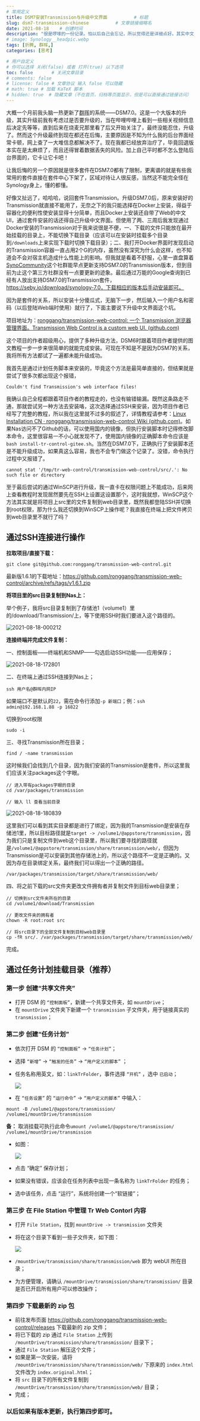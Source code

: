 ```yaml
---
# 常用定义
title: DSM7安装Transmission与升级中文界面          # 标题
slug: dsm7-transmission-chinese          # 文章链接缩略名
date: 2021-08-18    # 创建时间
description: "很是啰嗦的一份记录。怕以后自己会忘记，所以觉得还是详细点好。其实中文补丁的作者一直有在更新，这时出现的问题可能在下个版本就会修复。"
# image: Synology__headpic.webp
tags: [折腾, 群晖,]
categories: [思考]

# 用户自定义
# 你可以选择 关闭(false) 或者 打开(true) 以下选项
toc: false       # 关闭文章目录
# comments: false
# license: false # 文章协议 输入 false 可以隐藏
# math: true # 加载 KaTeX 脚本
# hidden: true  # 隐藏文章（不在首页，归档等页面显示，但是可以直接通过链接访问）
---
```


大概一个月前我头脑一热更新了[群晖](群晖.md)的系统——DSM7.0。这是一个大版本的升级，其实升级前我有考虑过是否要升级的，当在哔哩哔哩上看到一些相关视频信息后决定先等等，直到后来在烧麦兄那里看了后又开始关注了，最终没能忍住，升级了。然而这个升级最终到现在都还在后悔，主要原因是不知为什么我的后台界面经常卡顿，网上查了一大堆信息都解决不了。现在我都已经放弃治疗了，毕竟回退版本实在是太麻烦了，而且还得冒着数据丢失的风险。加上自己平时都不怎么登陆后台界面的，它卡让它卡吧！

让我后悔的另一个原因就是很多套件在DSM7.0都有了限制，更离谱的就是有些我常用的套件直接在套件中心下架了，区域对待让人很反感，当然这不能完全怪在Synology身上，懂的都懂。

好像又扯远了，哈哈哈，说回套件Transmission。升级DSM7.0后，原来安装好的Transmission就直接不能用了，无奈之下的我只能选择在Docker上安装，得益于容器化的便利性使安装显得十分简单，而且Docker上安装还自带了Web的中文UI，通过套件安装的话还得自己升级中文界面。但使用了两、三周后我发现通过Docker安装的Transmission对于我来说很是不便，一、下载的文件只能放在最开始挂载的目录上，不能切换下载目录（应该可以在安装时挂载多个目录到`/downloads`上来实现下载时切换下载目录）；二、我打开Docker界面时发现启动的Transmission容器一直占用2个G的内存，虽然没有深究为什么会这样，也不知道会不会对宿主机造成什么性能上的影响。但我就是看着不舒服，心里一直盘算着[SynoCommunity](https://synocommunity.com/)这个社群能早点更新支持DSM7.0的Transmission版本，但到目前为止这个第三方社群没有一点要更新的迹象。最后通过万能的Google查询到已经有人放出支持DSM7.0的Transmission套件，https://seby.io/download/synology-7.0，下载相应的版本后手动安装即可。

因为是套件的关系，所以安装十分傻瓜式，无脑下一步，然后输入一个用户名和密码（以后登陆Web端时使用）就行了，下面主要说下升级中文界面这个坑。

项目地址为：[ronggang/transmission-web-control: 一个 Transmission 浏览器管理界面。Transmission Web Control is a custom web UI. (github.com)](https://github.com/ronggang/transmission-web-control)

这个项目的作者超级用心，提供了多种升级方法，DSM6时跟着项目作者提供的图文教程一步一步来很简单的就能完成安装。可现在不知是不是因为DSM7的关系，我将所有方法都试了一遍都未能升级成功。

我首先是通过计划任务脚本来安装的，毕竟这个方法是最简单直接的，但结果就是尝试了很多次都出现这个报错，

```shell
Couldn't find Transmission's web interface files!
```

我确认自己全程都跟着项目作者的教程走的，也没有输错输漏。既然这条路走不通，那就尝试另一种方法去安装咯，这次选择通过SSH来安装，因为项目作者已经写了完整的教程，所以我在这里就不过多的叙述了，详情教程请参考：[Linux Installation CN · ronggang/transmission-web-control Wiki (github.com)](https://github.com/ronggang/transmission-web-control/wiki/Linux-Installation-CN)。如果Nas访问不了Github的话，可以使用国内的镜像，但执行安装脚本时记得修改脚本命令，这里很容易一不小心就发现不了，使用国内镜像的正确脚本命令应该是`bash install-tr-control-gitee.sh`。当然在DSM7.0下，正确执行了安装脚本还是不能升级成功，如果真这么容易，我也不会专门做这个记录了。没错，命令执行过程中又报错了。

```shell
cannot stat '/tmp/tr-web-control/transmission-web-control/src/.': No such file or directory
```

至于最后尝试的通过WinSCP进行升级，我一直卡在权限问题上不能成功，后来网上查看教程时发现居然要先在SSH上设置这设置那个，这时我就想，WinSCP这个方法其实就是将项目上src里的文件复制到web目录里，既然我都登陆SSH并切换到root权限，那为什么我还切换到WinSCP上操作呢？我直接在终端上把文件拷贝到web目录里不就行了吗？

## 通过SSH连接进行操作

**拉取项目/直接下载：**

```shell
git clone git@github.com:ronggang/transmission-web-control.git
```

最新版1.6.1的下载地址：https://github.com/ronggang/transmission-web-control/archive/refs/tags/v1.6.1.zip

**将项目里的src目录复制到Nas上：**

举个例子，我将src目录复制到了存储池1（volume1）里的/download/Transmission/上，等下使用SSH时我们要进入这个路径的。

![2021-08-18-000212](https://cdn.qylao.com/laomai/2023/02/27/163fc37aa422a3-1.webp)

**连接终端并完成文件复制：**

一、控制面板——终端机和SNMP——勾选启动SSH功能——应用保存；

![2021-08-18-172801](https://cdn.qylao.com/laomai/2023/02/27/163fc37aa49ed5-1.webp)

二、在终端上通过SSH连接到Nas上；

```shell
ssh 用户名@群晖内网IP
```

如果端口不是默认的`22`，需在命令行添加`-p 新端口`；例：`ssh admin@192.168.1.88 -p 16822`

切换到root权限

```shell
sudo -i
```

三、寻找Transmission所在目录；

```shell
find / -name transmission
```

这时候我们会找到几个目录，因为我们安装的Transmission是套件，所以这里我们应该关注packages这个字眼。

```shell
// 进入带有packages字眼的目录
cd /var/packages/transmission

// 输入 ll 查看当前目录
```

![2021-08-18-180839](https://cdn.qylao.com/laomai/2023/02/27/163fc37aa50e6a-1.webp)

这里我们可以看到其实目录都是进行了绑定，因为我的Transmission是安装在存储池1里，所以目标路径就是`target -> /volume1/@appstore/transmission`，因为我们只是复制文件到web这个目录里，所以我们要寻找的路径就是`/volume1/@appstore/transmission/share/transmission/web/`，但因为Transmission是可以安装到其他存储池上的，所以这个路径不一定是正确的。又因为存在目录绑定关系，最终我们可以得出一个正确的路径。

```shell
/var/packages/transmission/target/share/transmission/web/
```

四、将之前下载的src文件夹更改文件拥有者并复制文件到目标web目录里；

```shell
// 切换到src文件夹所在的目录
cd /volume1/download/Transmission

// 更改文件夹的拥有者
chown -R root:root src

// 将src目录下的全部文件复制到目标web目录里
cp -fR src/. /var/packages/transmission/target/share/transmission/web/
```

完成。

## 通过任务计划挂载目录（推荐）

### 第一步 创建“共享文件夹”

- 打开 DSM 的 `“控制面板”`，新建一个共享文件夹，如 `mountDrive`；
- 在 `mountDrive` 文件夹下新建一个 `transmission` 子文件夹，用于链接真实的 `transmission`；

### 第二步 创建“任务计划”

- 依次打开 DSM 的 `“控制面板”` -> `“任务计划”`；

- 选择 `“新增”` -> `“触发的任务”` -> `“用户定义的脚本”` ；

- 任务名称用英文，如：`linkTrFolder`，事件选择 `“开机”` ，选中 `已启动`；

  ![](https://cdn.qylao.com/laomai/2023/02/27/163fc37aa57a94-1.webp)

- 在 `“任务设置”` 的 `“运行命令”` -> `“用户定义的脚本”` 中输入：

```shell
mount -B /volume1/@appstore/transmission/ /volume1/mountDrive/transmission
```

**备：** 取消挂载可执行此命令`umount /volume1/@appstore/transmission/ /volume1/mountDrive/transmission`

- 如图：

  ![](https://cdn.qylao.com/laomai/2023/02/27/163fc37aa7ffb7-1.webp)

- 点击 “确定” 保存计划；

- 如果没有错误，应该会在任务列表中出现一条名称为 `linkTrFolder` 的任务；

- 选中该任务，点击 “运行”，系统将创建一个“软链接”；

### 第三步 在 File Station 中管理 Tr Web Contorl 内容

- 打开 `File Station`，找到 `mountDrive -> transmission` 文件夹

- 将在这个目录下看到一些子文件夹，如下图：

  ![](https://cdn.qylao.com/laomai/2023/02/27/163fc37aaaa3dd-1.webp)

- `/mountDrive/transmission/share/transmission/web` 即为 webUI 所在目录；

- 为方便管理，请确认 `/mountDrive/transmission/share/transmission/` 目录是否已开启所有用户可以修改操作；

### 第四步 下载最新的 zip 包

- 前往发布页面 https://github.com/ronggang/transmission-web-control/releases 下载最新的 zip 文件；
- 将已下载的 zip 通过 `File Station` 上传到 `/mountDrive/transmission/share/transmission/` 目录下；
- 通过 `File Station` 解压这个文件；
- 如果是第一次安装，请将 `/mountDrive/transmission/share/transmission/web/` 下原来的 `index.html` 文件改为 `index.original.html`；
- 将 `src` 目录下的所有文件复制到 `/mountDrive/transmission/share/transmission/web/` 目录；
- 完成；

### 以后如果有版本更新，执行第四步即可。
